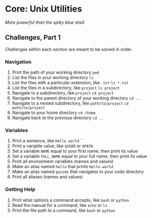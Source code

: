 # Core: Unix Utilities

_More powerful than the spiky blue shell_

## Challenges, Part 1

Challenges within each section are meant to be solved in order.

### Navigation

1.  Print the path of your working directory
    `pwd`
1.  List the files in your working directory
    `ls`
1.  List the files with a particular extension, like `.txt`
    `ls *.txt`
1.  List the files in a subdirectory, like `project`
    `ls project`
1.  Navigate to a subdirectory, like `project`
    `cd project`
1.  Navigate to the parent directory of your working directory
    `cd ..`
1.  Navigate to a nested subdirectory, like `path/to/project`
    `cd path/to/project`
1.  Navigate to your home directory
    `cd /home`
1.  Navigate back to the previous directory
    `cd ..`

### Variables

1.  Print a sentence, like `Hello world`
    ``
1.  Print a variable value, like `$USER` or `$PATH`
1.  Set a variable `NAME` equal to your first name, then print its value
1.  Set a variable `FULL_NAME` equal to your full name, then print its value
1.  Print all environment variables (names and values)
1.  Make an alias named `hello` that prints `Hello world`
1.  Make an alias named `gocode` that navigates to your code directory
1.  Print all aliases (names and values)

### Getting Help

1.  Print what options a command accepts, like `bash` or `python`
1.  Read the manual for a command, like `echo` or `ls`
1.  Print the file path to a command, like `bash` or `python`
